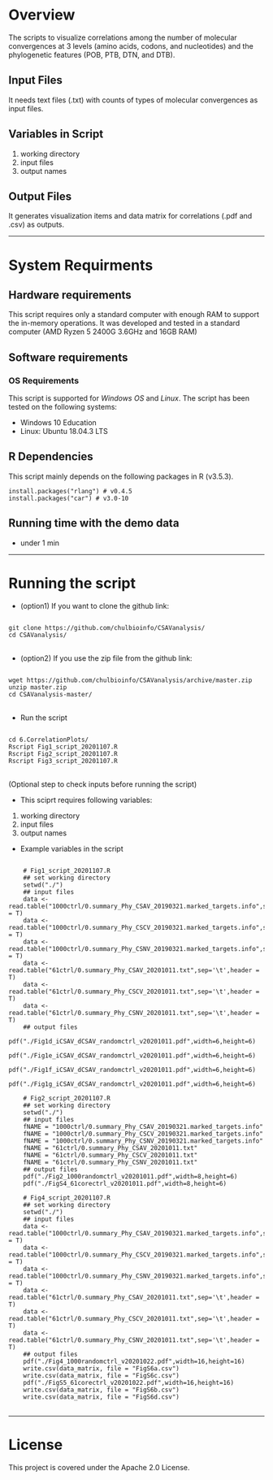 # Overview
The scripts to visualize correlations among the number of molecular convergences at 3 levels (amino acids, codons, and nucleotides) and the phylogenetic features (POB, PTB, DTN, and DTB). 
## Input Files
It needs text files (.txt) with counts of types of molecular convergences as input files.
## Variables in Script
  1. working directory
  2. input files
  3. output names
  
## Output Files
It generates visualization items and data matrix for correlations (.pdf and .csv) as outputs.
- - -

# System Requirments
## Hardware requirements
This script requires only a standard computer with enough RAM to support the in-memory operations. It was developed and tested in a standard computer (AMD Ryzen 5 2400G 3.6GHz and 16GB RAM)

## Software requirements
### OS Requirements
This script is supported for *Windows OS* and *Linux*. The script has been tested on the following systems:
* Windows 10 Education
* Linux: Ubuntu 18.04.3 LTS

## R Dependencies
This script mainly depends on the following packages in R (v3.5.3).

    install.packages("rlang") # v0.4.5
    install.packages("car") # v3.0-10

## Running time with the demo data
* under 1 min
- - -

# Running the script
* (option1) If you want to clone the github link:
<pre>
<code>
git clone https://github.com/chulbioinfo/CSAVanalysis/
cd CSAVanalysis/
</code>
</pre>

* (option2) If you use the zip file from the github link:
<pre>
<code>
wget https://github.com/chulbioinfo/CSAVanalysis/archive/master.zip
unzip master.zip
cd CSAVanalysis-master/
</code>
</pre>

* Run the script
<pre>
<code>
cd 6.CorrelationPlots/
Rscript Fig1_script_20201107.R
Rscript Fig2_script_20201107.R
Rscript Fig3_script_20201107.R
</code>
</pre>

(Optional step to check inputs before running the script)
  - This sciprt requires following variables:
  1. working directory
  2. input files
  3. output names

  - Example variables in the script
<pre>
<code>
    # Fig1_script_20201107.R
    ## set working directory
    setwd("./")
    ## input files
    data <- read.table("1000ctrl/0.summary_Phy_CSAV_20190321.marked_targets.info",sep='\t',header = T)
    data <- read.table("1000ctrl/0.summary_Phy_CSCV_20190321.marked_targets.info",sep='\t',header = T)
    data <- read.table("1000ctrl/0.summary_Phy_CSNV_20190321.marked_targets.info",sep='\t',header = T)
    data <- read.table("61ctrl/0.summary_Phy_CSAV_20201011.txt",sep='\t',header = T)
    data <- read.table("61ctrl/0.summary_Phy_CSCV_20201011.txt",sep='\t',header = T)
    data <- read.table("61ctrl/0.summary_Phy_CSNV_20201011.txt",sep='\t',header = T)
    ## output files
    pdf("./Fig1d_iCSAV_dCSAV_randomctrl_v20201011.pdf",width=6,height=6)
    pdf("./Fig1e_iCSAV_dCSAV_randomctrl_v20201011.pdf",width=6,height=6)
    pdf("./Fig1f_iCSAV_dCSAV_randomctrl_v20201011.pdf",width=6,height=6)
    pdf("./Fig1g_iCSAV_dCSAV_randomctrl_v20201011.pdf",width=6,height=6)
    
    # Fig2_script_20201107.R
    ## set working directory
    setwd("./")
    ## input files
    fNAME = "1000ctrl/0.summary_Phy_CSAV_20190321.marked_targets.info"
    fNAME = "1000ctrl/0.summary_Phy_CSCV_20190321.marked_targets.info"
    fNAME = "1000ctrl/0.summary_Phy_CSNV_20190321.marked_targets.info"
    fNAME = "61ctrl/0.summary_Phy_CSAV_20201011.txt"
    fNAME = "61ctrl/0.summary_Phy_CSCV_20201011.txt"
    fNAME = "61ctrl/0.summary_Phy_CSNV_20201011.txt"
    ## output files
    pdf("./Fig2_1000randomctrl_v20201011.pdf",width=8,height=6)
    pdf("./FigS4_61corectrl_v20201011.pdf",width=8,height=6)
        
    # Fig4_script_20201107.R
    ## set working directory
    setwd("./")
    ## input files
    data <- read.table("1000ctrl/0.summary_Phy_CSAV_20190321.marked_targets.info",sep='\t',header = T)
    data <- read.table("1000ctrl/0.summary_Phy_CSCV_20190321.marked_targets.info",sep='\t',header = T)
    data <- read.table("1000ctrl/0.summary_Phy_CSNV_20190321.marked_targets.info",sep='\t',header = T)
    data <- read.table("61ctrl/0.summary_Phy_CSAV_20201011.txt",sep='\t',header = T)
    data <- read.table("61ctrl/0.summary_Phy_CSCV_20201011.txt",sep='\t',header = T)
    data <- read.table("61ctrl/0.summary_Phy_CSNV_20201011.txt",sep='\t',header = T)
    ## output files
    pdf("./Fig4_1000randomctrl_v20201022.pdf",width=16,height=16)
    write.csv(data_matrix, file = "FigS6a.csv")
    write.csv(data_matrix, file = "FigS6c.csv")
    pdf("./FigS5_61corectrl_v20201022.pdf",width=16,height=16)
    write.csv(data_matrix, file = "FigS6b.csv")
    write.csv(data_matrix, file = "FigS6d.csv")
</code>
</pre>


- - -



# License
This project is covered under the Apache 2.0 License.

